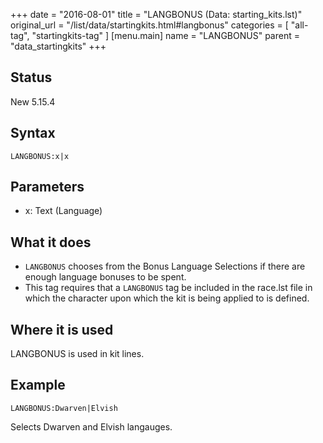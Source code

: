 +++
date = "2016-08-01"
title = "LANGBONUS (Data: starting_kits.lst)"
original_url = "/list/data/startingkits.html#langbonus"
categories = [ "all-tag", "startingkits-tag" ]
[menu.main]
    name = "LANGBONUS"
    parent = "data_startingkits"
+++

## Status

New 5.15.4

## Syntax

`LANGBONUS:x|x`

## Parameters

-   x: Text (Language)



What it does
------------

-   `LANGBONUS` chooses from the Bonus Language Selections if there are
    enough language bonuses to be spent.
-   This tag requires that a `LANGBONUS` tag be included in the <span
    class="lstfile">race.lst</span> file in which the character upon
    which the kit is being applied to is defined.

Where it is used
----------------

LANGBONUS is used in kit lines.

Example
-------

`LANGBONUS:Dwarven|Elvish`

Selects Dwarven and Elvish langauges.


